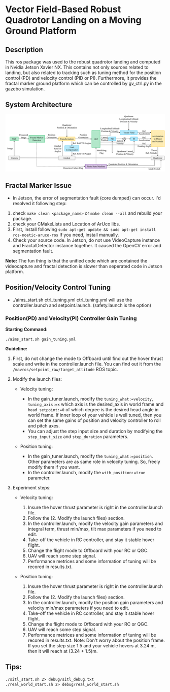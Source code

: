 # Vector Field-Based Robust Quadrotor Landing on a Moving Ground Platform

## Description

This ros package was used to the robust quadrotor landing and computed in Nvidia Jetson Xavier NX. 
This contains not only sources related to landing, but also related to tracking such as tuning method for the position control (PD) and velocity control (PID or PI).
Furthermore, it provides the fractal marker ground platform which can be controlled by gv_ctrl.py in the gazebo simulation.  

## System Architecture

![screenshot](./img/7b.png)



## Fractal Marker Issue
- In Jetson, the error of segmentation fault (core dumped) can occur. I'd resolved it following step:
1. check `make clean <package_name>` or `make clean --all` and rebuild your package.
2. check your CMakeLists and Location of ArUco libs.
3. First, install following `sudo apt-get update && sudo apt-get install ros-noetic-aruco-ros` If you need, install manually.
4. Check your source code. In Jetson, do not use VideoCapture instance and FractalDetector instance together. It caused the OpenCV error and segmentation fault.


**Note:** The fun thing is that the unified code which are contained the videocapture and fractal detection is slower than seperated code in Jetson platform.


## Position/Velocity  Control Tuning
- ./aims_start.sh ctrl_tuning.yml
ctrl_tuning.yml will use the controller.launch and setpoint.launch. (safety.launch is the option)


### Position(PD) and Velocity(PI) Controller Gain Tuning
**Starting Command:**
```
./aims_start.sh gain_tuning.yml
```
**Guideline:**

1. First, do not change the mode to Offboard until find out the hover thrust scale and write in the controller.launch file. You can find out it from the ```/mavros/setpoint_raw/target_attitude``` ROS topic.

2. Modify the launch files:
    - Velocity tuning:
        - In the gain_tuner.launch, modify the ```tuning_what:=velocity```, ```tuning_axis:=x``` which axis is the desired_axis in world frame and ```head_setpoint:=0``` of which degree is the desired head angle in world frame. If inner loop of your vehicle is well tuned, then you can set the same gains of position and velocity controller to roll and pitch axes.
        - You can adjust the step input size and duration by modifying the ```step_input_size``` and ```step_duration``` parameters.

    - Position tuning:
        -  In the gain_tuner.launch, modify the ```tuning_what:=position```. Other parameters are as same role in velocity tuning. So, freely modify them if you want.
        - In the controller.launch, modify the ```with_position:=true``` parameter.

3. Experiment steps:
    - Velocity tuning:
        1. Insure the hover thrust parameter is right in the controller.launch file.
        2. Follow the (2. Modify the launch files) section.
        3. In the controller.launch, modify the velocity gain parameters and integral term, thrust min/max, tilt max parameters if you need to edit. 
        4. Take-off the vehicle in RC controller, and stay it stable hover flight.
        5. Change the flight mode to Offboard with your RC or QGC.
        6. UAV will reach some step signal.
        7. Performance metrices and some information of tuning will be recored in results.txt.
    
    - Position tuning:
        1. Insure the hover thrust parameter is right in the controller.launch file.
        2. Follow the (2. Modify the launch files) section.
        3. In the controller.launch, modify the position gain parameters and velocity min/max parameters if you need to edit. 
        4. Take-off the vehicle in RC controller, and stay it stable hover flight.
        5. Change the flight mode to Offboard with your RC or QGC.
        6. UAV will reach some step signal.
        7. Performance metrices and some information of tuning will be recored in results.txt.
        Note: Don't worry about the position frame. If you set the step size 1.5 and your vehicle hovers at 3.24 m, then it will reach at (3.24 + 1.5)m. 

## Tips:
```
./sitl_start.sh 2> debug/sitl_debug.txt
./real_world_start.sh 2> debug/real_world_start.sh
```